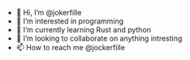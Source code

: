 - 👋 Hi, I’m @jokerfille
- 👀 I’m interested in programming
- 🌱 I’m currently learning Rust and python
- 💞️ I’m looking to collaborate on anything intresting
- 📫 How to reach me @jockerfille

<!---
jokerfille/jokerfille is a ✨ special ✨ repository because its `README.md` (this file) appears on your GitHub profile.
You can click the Preview link to take a look at your changes.
--->
